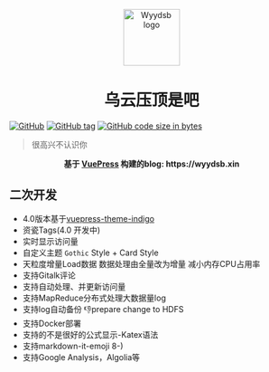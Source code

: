 <p align="center"><a href="https://wyydsb.xin" target="_blank" rel="noopener noreferrer"><img width="100" src="https://cdn.nlark.com/yuque/0/2018/png/104214/1534957905839-d580e42e-3899-4403-be32-c068e5c9eef4.png" alt="Wyydsb logo"></a></p>
<h1 align="center">乌云压顶是吧</h1>

[![GitHub](https://img.shields.io/github/license/iofu728/blog.svg?style=popout-square)](https://github.com/iofu728/blog//master/LICENSE)
[![GitHub tag](https://img.shields.io/github/tag/iofu728/blog.svg?style=popout-square)](https://github.com/iofu728/blog/releases)
[![GitHub code size in bytes](https://img.shields.io/github/languages/code-size/iofu728/blog.svg?style=popout-square)](https://github.com/iofu728/blog)

> 很高兴不认识你

<div align="center">
  <strong>
     基于 <a href="https://vuepress.vuejs.org/">VuePress</a> 构建的blog: https://wyydsb.xin
  </strong>
</div>


## 二次开发
* 4.0版本基于[vuepress-theme-indigo](https://github.com/yscoder/vuepress-theme-indigo) 
* 资瓷Tags(4.0 开发中)
* 实时显示访问量
* 自定义主题 `Gothic` Style + Card Style
* 天粒度增量Load数据 数据处理由全量改为增量 减小内存CPU占用率
* 支持Gitalk评论
* 支持自动处理、并更新访问量
* 支持MapReduce分布式处理大数据量log
* 支持log自动备份 :-1:prepare change to HDFS
* 支持Docker部署
* 支持的不是很好的公式显示-Katex语法
* 支持markdown-it-emoji 8-)
* 支持Google Analysis，Algolia等<script/>自动部署
* 参考[`Nginx 调优`](https://wyydsb.xin/other/nginx.html), [`从日志中识别 Spider`](https://wyydsb.xin/other/spider.html) 进行反爬处理

## 开发指南

[Latest release 👉 ](https://github.com/iofu728/blog/releases)

```bash
$ git clone https://github.com/iofu728/blog.git
$ cd blog
$ yarn
$ yarn doc:dev

# Before Deploy
$ vim script/constant.sh  #Change Service Path
```

## 部署指南
```bash
.
├── script
│   ├── KPI.java                   // MapReduce prepare.java
│   ├── PersonVersion.java         // MapReduce Map&Reduce.java
│   ├── backup.sh                  // backup shell
│   ├── build.sh                   // build shell
│   ├── constant.sh                // Services Path *important 需设置(Need Set when you deploy)
│   ├── crontable.sh               // 每分钟调用pv.sh设置
│   ├── day.sh                     // 每日数据采集脚本  天粒度
└── └── pv.sh                      // pv计算及更新脚本 5s粒度
```




